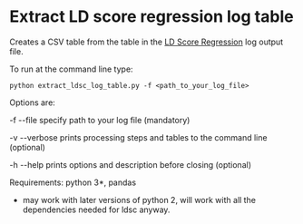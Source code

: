 # Extract LD score regression log table

Creates a CSV table from the table in the [LD Score Regression](https://github.com/bulik/ldsc) log output file.

To run at the command line type:

`python extract_ldsc_log_table.py -f <path_to_your_log_file>` 

Options are:

 -f --file      specify path to your log file (mandatory)

 -v --verbose   prints processing steps and tables to the command line (optional)

 -h --help      prints options and description before closing (optional)
             

Requirements: python 3*, pandas
* may work with later versions of python 2, will work with all the dependencies needed for ldsc anyway.

